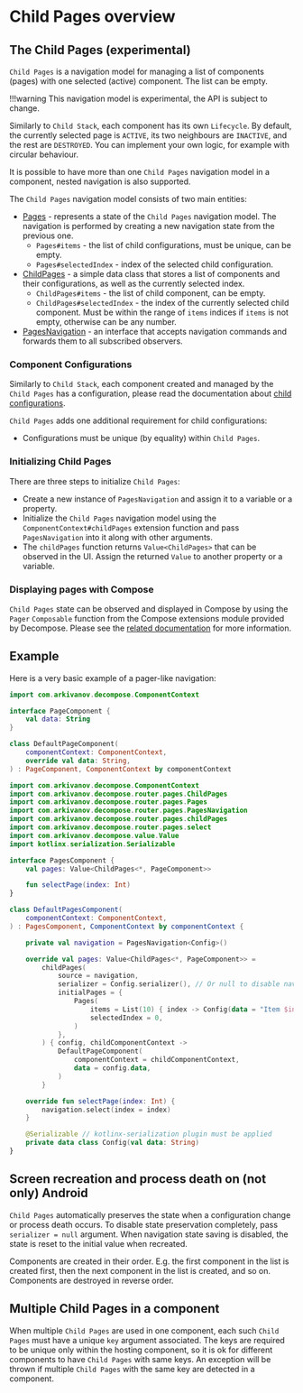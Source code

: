 # Child Pages overview

## The Child Pages (experimental)

`Child Pages` is a navigation model for managing a list of components (pages) with one selected (active) component. The list can be empty.

!!!warning
    This navigation model is experimental, the API is subject to change.

Similarly to `Child Stack`, each component has its own `Lifecycle`. By default, the currently selected page is `ACTIVE`, its two neighbours are `INACTIVE`, and the rest are `DESTROYED`. You can implement your own logic, for example with circular behaviour. 

It is possible to have more than one `Child Pages` navigation model in a component, nested navigation is also supported.

The `Child Pages` navigation model consists of two main entities:

- [Pages](https://github.com/arkivanov/Decompose/blob/master/decompose/src/commonMain/kotlin/com/arkivanov/decompose/router/pages/Pages.kt) - represents a state of the `Child Pages` navigation model. The navigation is performed by creating a new navigation state from the previous one.
    - `Pages#items` - the list of child configurations, must be unique, can be empty.
    - `Pages#selectedIndex` - index of the selected child configuration.
- [ChildPages](https://github.com/arkivanov/Decompose/blob/master/decompose/src/commonMain/kotlin/com/arkivanov/decompose/router/pages/ChildPages.kt) - a simple data class that stores a list of components and their configurations, as well as the currently selected index.
    - `ChildPages#items` - the list of child component, can be empty.
    - `ChildPages#selectedIndex` - the index of the currently selected child component. Must be within the range of `items` indices if `items` is not empty, otherwise can be any number.
- [PagesNavigation](https://github.com/arkivanov/Decompose/blob/master/decompose/src/commonMain/kotlin/com/arkivanov/decompose/router/pages/PagesNavigation.kt) - an interface that accepts navigation commands and forwards them to all subscribed observers.

### Component Configurations

Similarly to `Child Stack`, each component created and managed by the `Child Pages` has a configuration, please read the documentation about [child configurations](../overview.md#component-configurations-and-child-factories).

`Child Pages` adds one additional requirement for child configurations:

- Configurations must be unique (by equality) within `Child Pages`.

### Initializing Child Pages

There are three steps to initialize `Child Pages`:

- Create a new instance of `PagesNavigation` and assign it to a variable or a property.
- Initialize the `Child Pages` navigation model using the `ComponentContext#childPages` extension function and pass `PagesNavigation` into it along with other arguments.
- The `childPages` function returns `Value<ChildPages>` that can be observed in the UI. Assign the returned `Value` to another property or a variable.

### Displaying pages with Compose

`Child Pages` state can be observed and displayed in Compose by using the `Pager` `Composable` function from the Compose extensions module provided by Decompose. Please see the [related documentation](../../extensions/compose.md#pager-like-navigation) for more information.

## Example

Here is a very basic example of a pager-like navigation:

```kotlin title="PageComponent"
import com.arkivanov.decompose.ComponentContext

interface PageComponent {
    val data: String
}

class DefaultPageComponent(
    componentContext: ComponentContext,
    override val data: String,
) : PageComponent, ComponentContext by componentContext
```

```kotlin title="PagesComponent"
import com.arkivanov.decompose.ComponentContext
import com.arkivanov.decompose.router.pages.ChildPages
import com.arkivanov.decompose.router.pages.Pages
import com.arkivanov.decompose.router.pages.PagesNavigation
import com.arkivanov.decompose.router.pages.childPages
import com.arkivanov.decompose.router.pages.select
import com.arkivanov.decompose.value.Value
import kotlinx.serialization.Serializable

interface PagesComponent {
    val pages: Value<ChildPages<*, PageComponent>>

    fun selectPage(index: Int)
}

class DefaultPagesComponent(
    componentContext: ComponentContext,
) : PagesComponent, ComponentContext by componentContext {

    private val navigation = PagesNavigation<Config>()

    override val pages: Value<ChildPages<*, PageComponent>> =
        childPages(
            source = navigation,
            serializer = Config.serializer(), // Or null to disable navigation state saving
            initialPages = {
                Pages(
                    items = List(10) { index -> Config(data = "Item $index") },
                    selectedIndex = 0,
                )
            },
        ) { config, childComponentContext ->
            DefaultPageComponent(
                componentContext = childComponentContext,
                data = config.data,
            )
        }

    override fun selectPage(index: Int) {
        navigation.select(index = index)
    }

    @Serializable // kotlinx-serialization plugin must be applied
    private data class Config(val data: String)
}
```

## Screen recreation and process death on (not only) Android

`Child Pages` automatically preserves the state when a configuration change or process death occurs. To disable state preservation completely, pass `serializer = null` argument. When navigation state saving is disabled, the state is reset to the initial value when recreated.

Components are created in their order. E.g. the first component in the list is created first, then the next component in the list is created, and so on. Components are destroyed in reverse order.

## Multiple Child Pages in a component

When multiple `Child Pages` are used in one component, each such `Child Pages` must have a unique `key` argument associated. The keys are required to be unique only within the hosting component, so it is ok for different components to have `Child Pages` with same keys. An exception will be thrown if multiple `Child Pages` with the same key are detected in a component.
